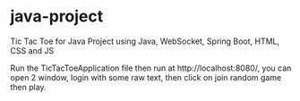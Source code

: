 # java-project
Tic Tac Toe for Java Project using Java, WebSocket, Spring Boot, HTML, CSS and JS


Run the TicTacToeApplication file then run at http://localhost:8080/, you can open 2 window, login with some raw text, then click on join random game then play.




